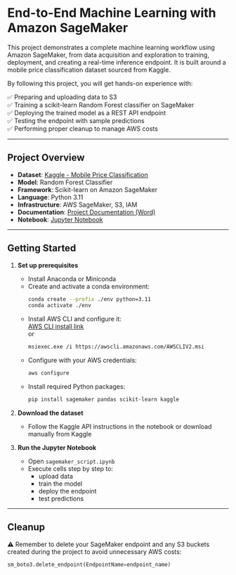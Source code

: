 # End-to-End Machine Learning with Amazon SageMaker

This project demonstrates a complete machine learning workflow using Amazon SageMaker, from data acquisition and exploration to training, deployment, and creating a real-time inference endpoint. It is built around a mobile price classification dataset sourced from Kaggle.

By following this project, you will get hands-on experience with:

✅ Preparing and uploading data to S3  
✅ Training a scikit-learn Random Forest classifier on SageMaker  
✅ Deploying the trained model as a REST API endpoint  
✅ Testing the endpoint with sample predictions  
✅ Performing proper cleanup to manage AWS costs

---

## Project Overview

- **Dataset**: [Kaggle - Mobile Price Classification](https://www.kaggle.com/datasets/iabhishekofficial/mobile-price-classification?select=train.csv)  
- **Model**: Random Forest Classifier  
- **Framework**: Scikit-learn on Amazon SageMaker  
- **Language**: Python 3.11  
- **Infrastructure**: AWS SageMaker, S3, IAM  
- **Documentation**: [Project Documentation (Word)](https://github.com/Asrith-Ladi/mobile_pricea_sagemaker_ml_deployment/blob/main/Aws%20sagemaker.docx)  
- **Notebook**: [Jupyter Notebook](https://github.com/Asrith-Ladi/mobile_pricea_sagemaker_ml_deployment/blob/main/sagemaker_script.ipynb)

---

## Getting Started

1. **Set up prerequisites**  
   - Install Anaconda or Miniconda  
   - Create and activate a conda environment:  
     ```bash
     conda create --prefix ./env python=3.11
     conda activate ./env
     ```
   - Install AWS CLI and configure it:  
     [AWS CLI install link](https://docs.aws.amazon.com/cli/latest/userguide/getting-started-install.html)  
     or  
     ```bash
     msiexec.exe /i https://awscli.amazonaws.com/AWSCLIV2.msi
     ```
   - Configure with your AWS credentials:  
     ```bash
     aws configure
     ```
   - Install required Python packages:  
     ```bash
     pip install sagemaker pandas scikit-learn kaggle
     ```

2. **Download the dataset**  
   - Follow the Kaggle API instructions in the notebook or download manually from Kaggle

3. **Run the Jupyter Notebook**  
   - Open `sagemaker_script.ipynb`  
   - Execute cells step by step to:  
     - upload data  
     - train the model  
     - deploy the endpoint  
     - test predictions

---

## Cleanup

⚠️ Remember to delete your SageMaker endpoint and any S3 buckets created during the project to avoid unnecessary AWS costs:  

```python
sm_boto3.delete_endpoint(EndpointName=endpoint_name)
